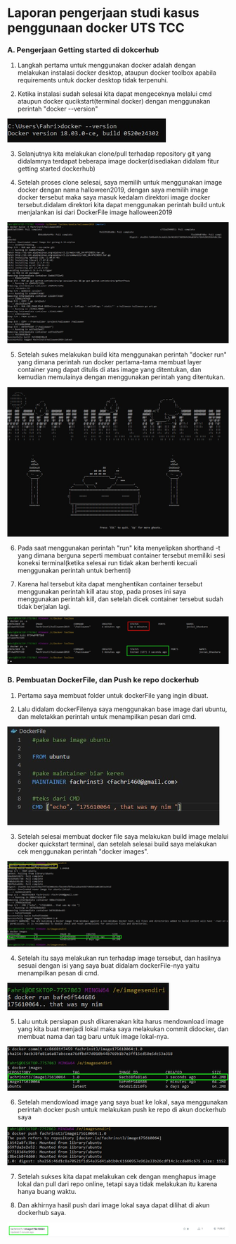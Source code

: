 <h1>Laporan pengerjaan studi kasus penggunaan docker UTS TCC </h1>

<h3>A. Pengerjaan Getting started di dokcerhub</h3>

1. Langkah pertama untuk menggunakan docker adalah dengan melakukan instalasi docker desktop, ataupun docker toolbox apabila requirements untuk docker desktop tidak terpenuhi.

2. Ketika instalasi sudah selesai kita dapat mengeceknya melalui cmd ataupun docker qucikstart(terminal docker) dengan menggunakan perintah "docker --version"

![versidocker](versidocker.jpg)

3. Selanjutnya kita melakukan clone/pull terhadap repository git yang didalamnya terdapat beberapa image docker(disediakan didalam fitur getting started dockerhub)

4. Setelah proses clone selesai, saya memilih untuk menggunakan image docker dengan nama halloween2019, dengan saya memilih image docker tersebut maka saya masuk kedalam direktori image docker tersebut.didalam direktori kita dapat menggunakan perintah build untuk menjalankan isi dari DockerFile image halloween2019

![build](build-halloween.jpg)

5. Setelah sukes melakukan build kita menggunakan perintah "docker run" yang dimana perintah run docker pertama-tama membuat layer container yang dapat ditulis di atas image yang ditentukan, dan kemudian memulainya dengan menggunakan perintah yang ditentukan.

![hasilrunhalloween](output.jpg)

6. Pada saat menggunakan perintah "run" kita menyelipkan shorthand -t yang dimana berguna seperti membuat container tersebut memiliki sesi koneksi terminal(ketika selesai run tidak akan berhenti kecuali menggunakan perintah untuk berhenti)

7. Karena hal tersebut kita dapat menghentikan container tersebut menggunakan perintah kill atau stop, pada proses ini saya menggunakan perintah kill, dan setelah dicek container tersebut sudah tidak berjalan lagi.

![matikancontainer](stopcontainer.jpg)

<h3>B. Pembuatan DockerFile, dan Push ke repo dockerhub</h3>

1. Pertama saya membuat folder untuk dockerFile yang ingin dibuat.

2. Lalu didalam dockerFilenya saya menggunakan base image dari ubuntu, dan meletakkan perintah untuk menampilkan pesan dari cmd.

![buat](buatdockerfile.jpg)

3. Setelah selesai membuat docker file saya melakukan build image melalui docker quickstart terminal, dan setelah selesai build saya melakukan cek menggunakan perintah "docker images".

![buildimage](buildockersaya.jpg)

4. Setelah itu saya melakukan run terhadap image tersebut, dan hasilnya sesuai dengan isi yang saya buat didalam dockerFile-nya yaitu menampilkan pesan di cmd.

![runimage](hasilrunimagesaya.jpg)

5. Lalu untuk persiapan push dikarenakan kita harus mendownload image yang kita buat menjadi lokal maka saya melakukan commit didocker, dan membuat nama dan tag baru untuk image lokal-nya.

![localimage](commitdocker.jpg)

6. Setelah mendowload image yang saya buat ke lokal, saya menggunakan perintah docker push untuk melakukan push ke repo di akun dockerhub saya

![imagepush](dockerpush.jpg)

7. Setelah sukses kita dapat melakukan cek dengan menghapus image lokal dan pull dari repo online, tetapi saya tidak melakukan itu karena hanya buang waktu.

8. Dan akhirnya hasil push dari image lokal saya dapat dilihat di akun dockerhub saya.

![dockerrepo](dockerhubrepo.jpg)



